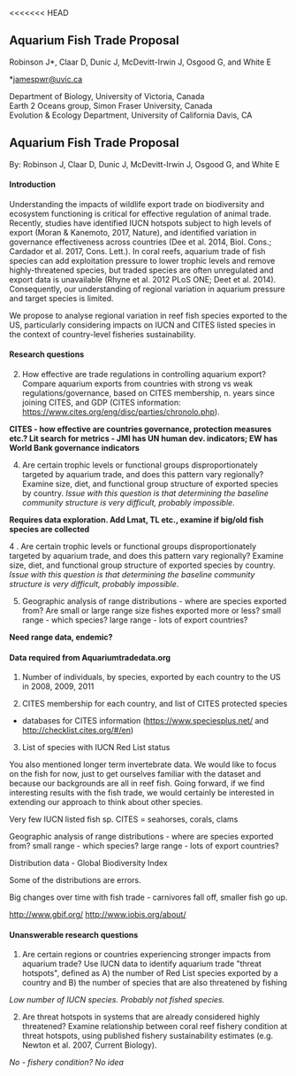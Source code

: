 <<<<<<< HEAD
## Aquarium Fish Trade Proposal 

Robinson J*, Claar D, Dunic J, McDevitt-Irwin J, Osgood G, and White E  

*jamespwr@uvic.ca

Department of Biology, University of Victoria, Canada  
Earth 2 Oceans group, Simon Fraser University, Canada  
Evolution & Ecology Department, University of California Davis, CA  

## Aquarium Fish Trade Proposal
By: Robinson J, Claar D, Dunic J, McDevitt-Irwin J, Osgood G, and White E  



#### Introduction  

Understanding the impacts of wildlife export trade on biodiversity and ecosystem functioning is critical for effective regulation of animal trade. Recently, studies have identified IUCN hotspots subject to high levels of export (Moran & Kanemoto, 2017, Nature), and identified variation in  governance effectiveness across countries (Dee et al. 2014, Biol. Cons.; Cardador et al. 2017, Cons. Lett.). In coral reefs, aquarium trade of fish species can add exploitation pressure to lower trophic levels and remove highly-threatened species, but traded species are often unregulated and export data is unavailable (Rhyne et al. 2012 PLoS ONE; Deet et al. 2014). Consequently, our understanding of regional variation in aquarium pressure and target species is limited.

We propose to analyse regional variation in reef fish species exported to the US, particularly considering impacts on IUCN and CITES listed species in the context of country-level fisheries sustainability.

#### Research questions  

2. How effective are trade regulations in controlling aquarium export? Compare aquarium exports from countries with strong vs weak regulations/governance, based on CITES membership, n. years since joining CITES, and GDP (CITES information: https://www.cites.org/eng/disc/parties/chronolo.php).

**CITES - how effective are countries governance, protection measures etc.? Lit search for metrics - JMI has UN human dev. indicators; EW has World Bank governance indicators**

4. Are certain trophic levels or functional groups disproportionately targeted by aquarium trade, and does this pattern vary regionally? Examine size, diet, and functional group structure of exported species by country. *Issue with this question is that determining the baseline community structure is very difficult, probably impossible*.


**Requires data exploration. Add Lmat, TL etc., examine if big/old fish species are collected**


4 . Are certain trophic levels or functional groups disproportionately targeted by aquarium trade, and does this pattern vary regionally? Examine size, diet, and functional group structure of exported species by country. *Issue with this question is that determining the baseline community structure is very difficult, probably impossible*.

5. Geographic analysis of range distributions - where are species exported from? Are small or large range size fishes exported more or less? small range - which species? large range - lots of export countries?


**Need range data, endemic?**

#### Data required from Aquariumtradedata.org

1. Number of individuals, by species, exported by each country to the US in 2008, 2009, 2011

2. CITES membership for each country, and list of CITES protected species

- databases for CITES information (https://www.speciesplus.net/ and http://checklist.cites.org/#/en)

3. List of species with IUCN Red List status  

You also mentioned longer term invertebrate data. We would like to focus on the fish for now, just to get ourselves familiar with the dataset and because our backgrounds are all in reef fish. Going forward, if we find interesting results with the fish trade, we would certainly be interested in extending our approach to think about other species.


Very few IUCN listed fish sp.
CITES = seahorses, corals, clams

Geographic analysis of range distributions - where are species exported from? small range - which species? large range - lots of export countries?

Distribution data - Global Biodiversity Index

Some of the distributions are errors.


Big changes over time with fish trade - carnivores fall off, smaller fish go up.

http://www.gbif.org/
http://www.iobis.org/about/

#### Unanswerable research questions

1. Are certain regions or countries experiencing stronger impacts from aquarium trade? Use IUCN data to identify aquarium trade "threat hotspots", defined as A) the number of Red List species exported by a country and B) the number of species that are also threatened by fishing

*Low number of IUCN species. Probably not fished species.*

2. Are threat hotspots in systems that are already considered highly threatened? Examine relationship between coral reef fishery condition at threat hotspots, using published fishery sustainability estimates (e.g. Newton et al. 2007, Current Biology).

*No - fishery condition? No idea*

